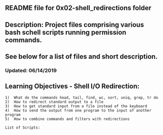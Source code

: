 ##	README file for 0x02-shell_redirections folder 
##	Description: Project files comprising various bash schell scripts running permission commands.
##	See below for a list of files and short description.
###	Updated: 06/14/2019

##	Learning Objectives - Shell I/O Redirection:
	1)	What do the commands head, tail, find, wc, sort, uniq, grep, tr do
	2)	How to redirect standard output to a file
	3)	How to get standard input from a file instead of the keyboard
	4)	How to send the output from one program to the input of another program
	5)	How to combine commands and filters with redirections

	List of Scripts:


